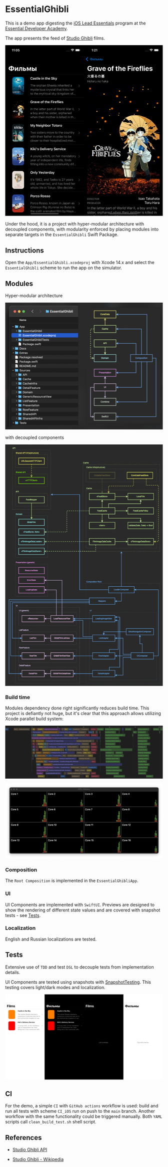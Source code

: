 # EssentialGhibli

This is a demo app digesting the [iOS Lead Essentials](https://iosacademy.essentialdeveloper.com/p/ios-lead-essentials/) program at the [Essential Developer Academy](https://www.essentialdeveloper.com).

The app presents the feed of [Studio Ghibli](https://en.wikipedia.org/wiki/Studio_Ghibli) films.

![The app](./Docs/app.png)

Under the hood, it is a project with hyper-modular architecture with decoupled components, with modularity enforced by placing modules into separate targets in the `EssentialGhibli` Swift Package.

## Instructions

Open the `App/EssentialGhibli.xcodeproj` with Xcode 14.x and select the `EssentialGhibli` scheme to run the app on the simulator.

## Modules

Hyper-modular architecture

![File Structure](./Docs/structure.png)

with decoupled components

![Components](./Docs/components.png)

### Build time

Modules dependency done right significantly reduces build time. This project is defiantly not huge, but it's clear that this approach allows utilizing Xcode parallel build system:

![Xcode project clean build timeline](./Docs/build_timeline.png)

![CPU](./Docs/cpu.png)

### Composition

The `Root Composition` is implemented in the `EssentialGhibliApp`.

### UI

UI Components are implemented with `SwiftUI`. Previews are designed to show the rendering of different state values and are covered with snapshot tests - see [Tests](#tests).

### Localization

English and Russian localizations are tested.

## Tests

Extensive use of `TDD` and test `DSL` to decouple tests from implementation details.

UI Components are tested using snapshots with [SnapshotTesting](https://github.com/pointfreeco/swift-snapshot-testing). This testing covers light/dark modes and localization.

![localization and color scheme](./Docs/localization_and_color_scheme.png)

## CI

For the demo, a simple `CI` with `GitHub actions` workflow is used: build and run all tests with scheme `CI_iOS` run on push to the `main` branch. Another workflow with the same functionality could be triggered manually. Both `YAML` scripts call `clean_build_test.sh` shell script.

## References

* [Studio Ghibli API](https://ghibliapi.herokuapp.com/#)

* [Studio Ghibli - Wikipedia](https://en.wikipedia.org/wiki/Studio_Ghibli)
